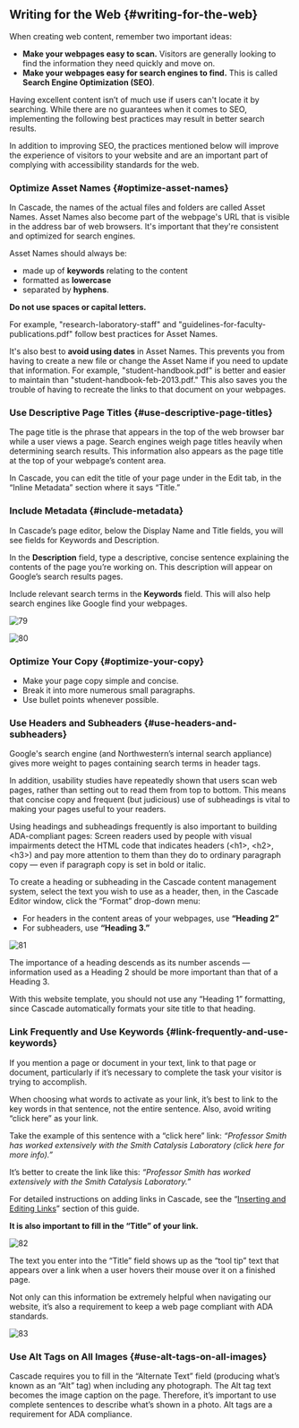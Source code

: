 ## Writing for the Web {#writing-for-the-web}

When creating web content, remember two important ideas:

*   **Make your webpages easy to scan.** Visitors are generally looking to find the information they need quickly and move on.
*   **Make your webpages easy for search engines to find.** This is called **Search Engine Optimization (SEO)**.

Having excellent content isn’t of much use if users can&#039;t locate it by searching. While there are no guarantees when it comes to SEO, implementing the following best practices may result in better search results.

In addition to improving SEO, the practices mentioned below will improve the experience of visitors to your website and are an important part of complying with accessibility standards for the web.

### Optimize Asset Names {#optimize-asset-names}

In Cascade, the names of the actual files and folders are called Asset Names. Asset Names also become part of the webpage&#039;s URL that is visible in the address bar of web browsers. It&#039;s important that they&#039;re consistent and optimized for search engines.

Asset Names should always be:

*   made up of **keywords** relating to the content
*   formatted as **lowercase**
*   separated by **hyphens**.

**Do not use spaces or capital letters.**

For example, &quot;research-laboratory-staff&quot; and &quot;guidelines-for-faculty-publications.pdf&quot; follow best practices for Asset Names. 

It&#039;s also best to **avoid using dates** in Asset Names. This prevents you from having to create a new file or change the Asset Name if you need to update that information. For example, &quot;student-handbook.pdf&quot; is better and easier to maintain than &quot;student-handbook-feb-2013.pdf.&quot; This also saves you the trouble of having to recreate the links to that document on your webpages.

### Use Descriptive Page Titles {#use-descriptive-page-titles}

The page title is the phrase that appears in the top of the web browser bar while a user views a page. Search engines weigh page titles heavily when determining search results. This information also appears as the page title at the top of your webpage’s content area.

In Cascade, you can edit the title of your page under in the Edit tab, in the “Inline Metadata” section where it says “Title.”

### 

### Include Metadata {#include-metadata}

In Cascade’s page editor, below the Display Name and Title fields, you will see fields for Keywords and Description.

In the **Description** field, type a descriptive, concise sentence explaining the contents of the page you’re working on. This description will appear on Google’s search results pages.

Include relevant search terms in the **Keywords** field. This will also help search engines like Google find your webpages.

![79](../assets/79.png)

![80](../assets/80.jpeg)

### Optimize Your Copy {#optimize-your-copy}

*   Make your page copy simple and concise.
*   Break it into more numerous small paragraphs.
*   Use bullet points whenever possible.

### Use Headers and Subheaders {#use-headers-and-subheaders}

Google&#039;s search engine (and Northwestern’s internal search appliance) gives more weight to pages containing search terms in header tags.

In addition, usability studies have repeatedly shown that users scan web pages, rather than setting out to read them from top to bottom. This means that concise copy and frequent (but judicious) use of subheadings is vital to making your pages useful to your readers.

Using headings and subheadings frequently is also important to building ADA-compliant pages: Screen readers used by people with visual impairments detect the HTML code that indicates headers (&lt;h1&gt;, &lt;h2&gt;, &lt;h3&gt;) and pay more attention to them than they do to ordinary paragraph copy — even if paragraph copy is set in bold or italic.

To create a heading or subheading in the Cascade content management system, select the text you wish to use as a header, then, in the Cascade Editor window, click the “Format” drop-down menu:

*   For headers in the content areas of your webpages, use **“Heading 2”**
*   For subheaders, use **“Heading 3.”**

![81](../assets/81.png)

The importance of a heading descends as its number ascends — information used as a Heading 2 should be more important than that of a Heading 3.

With this website template, you should not use any “Heading 1” formatting, since Cascade automatically formats your site title to that heading.

### Link Frequently and Use Keywords {#link-frequently-and-use-keywords}

If you mention a page or document in your text, link to that page or document, particularly if it’s necessary to complete the task your visitor is trying to accomplish.

When choosing what words to activate as your link, it’s best to link to the key words in that sentence, not the entire sentence. Also, avoid writing “click here” as your link.

Take the example of this sentence with a “click here” link: _“Professor Smith has worked extensively with the Smith Catalysis Laboratory (click here for more info).”_

It’s better to create the link like this: _“Professor Smith has worked extensively with the Smith Catalysis Laboratory.”_

For detailed instructions on adding links in Cascade, see the “[Inserting and Editing Links](inserting_and_editing_links.md)” section of this guide.

**It is also important to fill in the “Title” of your link.**

![82](../assets/82.jpeg)

The text you enter into the “Title” field shows up as the “tool tip” text that appears over a link when a user hovers their mouse over it on a finished page.

Not only can this information be extremely helpful when navigating our website, it’s also a requirement to keep a web page compliant with ADA standards.

![83](../assets/83.png)

### Use Alt Tags on All Images {#use-alt-tags-on-all-images}

Cascade requires you to fill in the “Alternate Text” field (producing what’s known as an “Alt” tag) when including any photograph. The Alt tag text becomes the image caption on the page. Therefore, it’s important to use complete sentences to describe what’s shown in a photo. Alt tags are a requirement for ADA compliance.